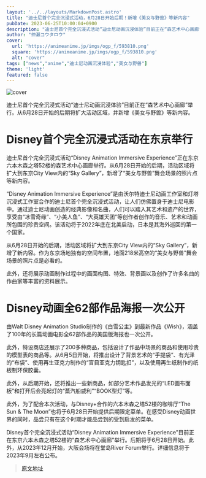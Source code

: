 ```yaml
---
layout: '../../layouts/MarkdownPost.astro'
title: "迪士尼首个完全沉浸式活动，6月28日开始后期！新增《美女与野兽》等新内容"
pubDate: 2023-06-25T10:00:04+0900
description: "迪士尼首个完全沉浸式活动“迪士尼动画沉浸体验”目前正在“森艺术中心画廊”举行。从6月28日开始的后期将扩大活动区域，并新增《美女与野兽》等新内容。"
author: "仲瀬コウタロウ"
cover:
  url: 'https://animeanime.jp/imgs/ogp_f/593810.png'
  square: 'https://animeanime.jp/imgs/ogp_f/593810.png'
  alt: "cover"
tags: ["news","anime","迪士尼动画沉浸体验","美女与野兽"]
theme: 'light'
featured: false
---
```


![cover](https://animeanime.jp/imgs/ogp_f/593810.png)

迪士尼首个完全沉浸式活动“迪士尼动画沉浸体验”目前正在“森艺术中心画廊”举行。从6月28日开始的后期将扩大活动区域，并新增《美女与野兽》等新内容。

# Disney首个完全沉浸式活动在东京举行

迪士尼首个完全沉浸式活动“Disney Animation Immersive Experience”正在东京六本木森之塔52楼的森艺术中心画廊举行。从6月28日开始的后期，活动区域将扩大到东京City View内的“Sky Gallery”，新增了“美女与野兽”舞会场景的照片点等新内容。

“Disney Animation Immersive Experience”是由沃尔特迪士尼动画工作室和灯塔沉浸式工作室合作的迪士尼首个完全沉浸式活动，让人们仿佛置身于迪士尼电影中。通过迪士尼动画创造的经典影像和名曲，人们可以踏入其艺术和遗产的世界，享受由“冰雪奇缘”、“小美人鱼”、“大英雄天团”等创作者创作的音乐、艺术和动画所包围的珍贵空间。该活动将于2022年底在北美启动，日本是其海外巡回的第一个国家。

从6月28日开始的后期，活动区域将扩大到东京City View内的“Sky Gallery”，新增了新内容。作为东京场地独有的空间布置，地面218米高空的“美女与野兽”舞会场景的照片点是必看的。

此外，还将展示动画制作过程中的画面构图、特效、背景画以及创作了许多名曲的作曲家等丰富的资料展示。
# Disney动画全62部作品海报一次公开

由Walt Disney Animation Studio制作的《白雪公主》到最新作品《Wish》，涵盖了100年的长篇动画电影全62部作品的美国版海报也一次公开。

此外，特设商店还展示了200多种商品，包括设计了作品中场景的商品和使用珍贵的模型表的商品等。从6月5日开始，将推出设计了背景艺术的“手提袋”、有光泽的“布袋”、使用再生亚克力制作的“盲目亚克力钥匙扣”，以及使用再生纸制作的纸板制环保胶囊。

此外，从后期开始，还将推出一些新商品，如部分艺术作品发光的“LED画布面板”和打开后会亮起灯的“蒸汽船威利”“BOOK型灯”等。

此外，为了配合本次活动，与Disney+合作的六本木森之塔52楼的咖啡厅“The Sun & The Moon”也将于6月28日开始提供后期限定菜单。在感受Disney动画世界的同时，品尝只有在这个时期才能品尝到的受到启发的菜单。

Disney首个完全沉浸式活动“Disney Animation Immersive Experience”目前正在东京六本木森之塔52楼的“森艺术中心画廊”举行。后期将于6月28日开始。此外，从2023年12月开始，大阪会场将在堂岛River Forum举行。详细信息将于2023年9月左右公布。

>[原文地址](https://animeanime.jp/article/2023/06/25/78152.html)  